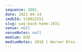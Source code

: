 ```yaml
---
sequence: 1081
date: 2021-04-14
imdbId: tt0022551
slug: way-back-home-1931
venue: null
venueNotes: null
medium: DVD
mediumNotes: 2018 | Warner Bros.
---
```

